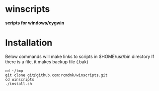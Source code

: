 winscripts
==========

**scripts for windows/cygwin**

# Installation

Below commands will make links to scripts in $HOME/usr/bin directory
If there is a file, it makes backup file (.bak)

    cd ~/tmp
    git clone git@github.com:rcmdnk/winscripts.git
    cd winscripts
    ./install.sh
